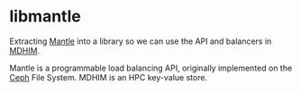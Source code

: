 # libmantle

Extracting [Mantle](https://github.com/ceph/ceph/pull/10887) into a library so
we can use the API and balancers in
[MDHIM](https://www.usenix.org/system/files/conference/hotstorage15/hotstorage15-greenberg.pdf).

Mantle is a programmable load balancing API, originally implemented on the
[Ceph](https://ceph.com) File System. MDHIM is an HPC key-value store. 
